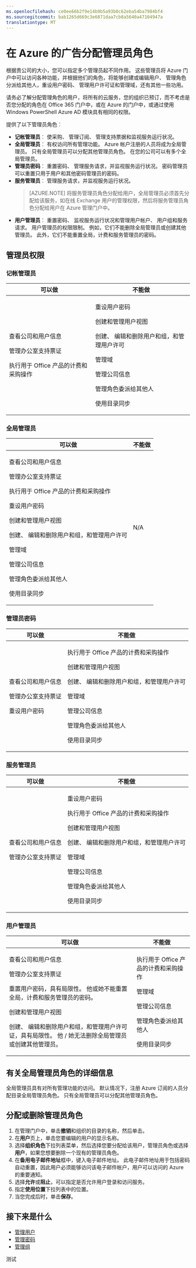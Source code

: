 ```yaml
---
ms.openlocfilehash: ce0ee66b2f9e14b9b5a93b0c62eba54ba7984bf4
ms.sourcegitcommit: bab1265d669c3e6871daa7cb8a5640a47104947a
translationtype: MT
---
```

<properties
    pageTitle="在 Azure 的广告分配管理员角色"
    description="解释管理角色都可以使用 Azure 广告以及如何分配它们的主题。"
    services="active-directory"
    documentationCenter=""
    authors="curtand" 
    manager="stevenpo"
    editor="LisaToft"/>

<tags
    ms.service="active-directory"
    ms.workload="infrastructure-services"
    ms.tgt_pltfrm="na"
    ms.devlang="na"
    ms.topic="article"
    ms.date="08/14/2015"
    ms.author="curtand"/>

# 在 Azure 的广告分配管理员角色

根据贵公司的大小，您可以指定多个管理员起不同作用。 这些管理员将 Azure 门户中可以访问各种功能，并根据他们的角色，将能够创建或编辑用户、 管理角色分派给其他人，重设用户密码、 管理用户许可证和管理域，还有其他一些功用。

请务必了解分配管理角色的用户，将所有的云服务，您的组织已预订，而不考虑是否您分配的角色在 Office 365 门户中，或在 Azure 的门户中，或通过使用 Windows PowerShell Azure AD 模块具有相同的权限。

提供了以下管理员角色︰

- **记帐管理员**︰ 使采购、 管理订阅、 管理支持票据和监视服务运行状况。
- **全局管理员**︰ 有权访问所有管理功能。 Azure 帐户注册的人员将成为全局管理员。 只有全局管理员可以分配其他管理员角色。 在您的公司可以有多个全局管理员。
- **管理员密码**︰ 重置密码、 管理服务请求，并监视服务运行状况。 密码管理员可以重置只用于用户和其他密码管理员的密码。
- **服务管理员**︰ 管理服务请求，并监视服务运行状况。
    > [AZURE.NOTE]
    > 将服务管理员角色分配给用户，全局管理员必须首先分配给该服务，如在线 Exchange 用户的管理权限，然后将服务管理员角色分配给用户在 Azure 管理门户中。
- **用户管理员**︰ 重置密码、 监视服务运行状况和管理用户帐户、 用户组和服务请求。 用户管理员的权限限制。 例如，它们不能删除全局管理员或创建其他管理员。 此外，它们不能重置全局，计费和服务管理员的密码。

## 管理员权限

### 记帐管理员

可以做 | 不能做
------------- | -------------
<p>查看公司和用户信息</p><p>管理办公室支持票证</p><p>执行用于 Office 产品的计费和采购操作</p> | <p>重设用户密码</p><p>创建和管理用户视图</p><p>创建、 编辑和删除用户和组，和管理用户许可</p><p>管理域</p><p>管理公司信息</p><p>管理角色委派给其他人</p><p>使用目录同步</p>

### 全局管理员

可以做 | 不能做
------------- | -------------
<p>查看公司和用户信息</p><p>管理办公室支持票证</p><p>执行用于 Office 产品的计费和采购操作</p> <p>重设用户密码</p><p>创建和管理用户视图</p><p>创建、 编辑和删除用户和组，和管理用户许可</p><p>管理域</p><p>管理公司信息</p><p>管理角色委派给其他人</p><p>使用目录同步</p> | N/A

### 管理员密码

可以做 | 不能做
------------- | -------------
<p>查看公司和用户信息</p><p>管理办公室支持票证</p><p>重设用户密码</p> | <p>执行用于 Office 产品的计费和采购操作</p><p>创建和管理用户视图</p><p>创建、 编辑和删除用户和组，和管理用户许可</p><p>管理域</p><p>管理公司信息</p><p>管理角色委派给其他人</p><p>使用目录同步</p>

### 服务管理员

可以做 | 不能做
------------- | -------------
<p>查看公司和用户信息</p><p>管理办公室支持票证</p> | <p>重设用户密码</p><p>执行用于 Office 产品的计费和采购操作</p><p>创建和管理用户视图</p><p>创建、 编辑和删除用户和组，和管理用户许可</p><p>管理域</p><p>管理公司信息</p><p>管理角色委派给其他人</p><p>使用目录同步</p>

### 用户管理员

可以做 | 不能做
------------- | -------------
<p>查看公司和用户信息</p><p>管理办公室支持票证</p><p>重置用户密码，具有局限性。 他或她不能重置全局，计费和服务管理员的密码。</p><p>创建和管理用户视图</p><p>创建、 编辑和删除用户和组，和管理用户许可证，具有局限性。 他 / 她无法删除全局管理员或创建其他管理员。</p> | <p>执行用于 Office 产品的计费和采购操作</p><p>管理域</p><p>管理公司信息</p><p>管理角色委派给其他人</p><p>使用目录同步</p>

## 有关全局管理员角色的详细信息

全局管理员具有对所有管理功能的访问。 默认情况下，注册 Azure 订阅的人员分配目录全局管理员角色。 只有全局管理员可以分配其他管理员角色。

## 分配或删除管理员角色


1. 在管理门户中，单击**撤销**和组织的目录的名称，然后单击。
2. 在**用户**页上，单击您要编辑的用户的显示名称。
3. 选择**组织角色**下拉列表菜单，然后选择您要分配给该用户，管理员角色或选择**用户**，如果您想要删除一个现有的管理员角色。
4. 在**备用电子邮件地址**框中，键入电子邮件地址。 此电子邮件地址用于包括密码自动重置，因此用户必须能够访问该电子邮件帐户，用户可以访问的 Azure 的重要通知。
5. 选择**允许**或**阻止**，可以指定是否允许用户登录和访问服务。
6. 指定**使用位置**下拉列表中的位置。
7. 当您完成后时，单击**保存**。

## 接下来是什么

- [管理用户](../active-directory-manage-users.md)
- [管理密码](active-directory-manage-passwords.md)
- [管理组](active-directory-manage-groups.md)

测试
